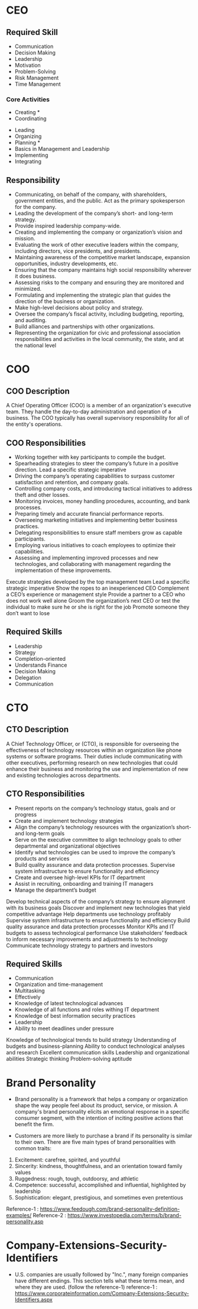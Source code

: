 # CEO

## Required Skill
  - Communication
  - Decision Making
  - Leadership
  - Motivation
  - Problem-Solving
  - Risk Management
  - Time Management

### Core Activities
<!-- Areas of Knowledge and Skills Required by Chief Executive Officers -->
  - Creating *
  - Coordinating
   <!-- Activities/Resources (including performance management) -->
  - Leading
  - Organizing
  - Planning *
  - Basics in Management and Leadership
  - Implementing
  - Integrating


## Responsibility
  - Communicating, on behalf of the company, with shareholders, government entities, and the public. Act as the primary spokesperson for the company.
  - Leading the development of the company’s short- and long-term strategy.
  - Provide inspired leadership company-wide.
  - Creating and implementing the company or organization’s vision and mission.
  - Evaluating the work of other executive leaders within the company, including directors, vice presidents, and presidents.
  - Maintaining awareness of the competitive market landscape, expansion opportunities, industry developments, etc.
  - Ensuring that the company maintains high social responsibility wherever it does business.
  - Assessing risks to the company and ensuring they are monitored and minimized.
  - Formulating and implementing the strategic plan that guides the direction of the business or organization. 
  - Make high-level decisions about policy and strategy.
  - Oversee the company’s fiscal activity, including budgeting, reporting, and auditing.
  - Build alliances and partnerships with other organizations.
  - Representing the organization for civic and professional association responsibilities and activities in the local community, the state, and at the national level

  <!-- creating, planning, implementing, and integrating the strategic direction of an organization. -->

<!-- 
 - Provide inspired leadership company-wide.
 - Make high-level decisions about policy and strategy.
 - Report to the board of directors and keep them informed.
 - Develop and implement operational policies and a strategic plan.
 - Act as the primary spokesperson for the company.
 - Develop the company’s culture and overall company vision.
 - Help with recruiting new staff members when necessary.
 - Create an environment that promotes great performance and positive morale.
 - Oversee the company’s fiscal activity, including budgeting, reporting, and auditing.
 - Work with senior stakeholders, chief financial officer, chief information officer, and other executives.
 - Assure all legal and regulatory documents are filed and monitor compliance with laws and regulations.
 - Work with the executive board to determine values and mission, and plan for short and long-term goals.
 - Identify and address problems and opportunities for the company.
 - Build alliances and partnerships with other organizations.
 - Oversee the day-to-day operation of the company.
 - Work closely with the human resource department to ensure great hiring. 
-->

<!-- 
Board Administration and Support
1. Supports operations and administration of Board by advising and informing Board members, interfacing between Board and staff, and supporting Board's evaluation of chief executive

2. Program, Product and Service Delivery
Oversees design, marketing, promotion, delivery and quality of programs, products and services

3. Financial, Tax, Risk and Facilities Management
Recommends yearly budget for Board approval and prudently manages organization's resources within those budget guidelines according to current laws and regulations

4. Human Resource Management
Effectively manages the human resources of the organization according to authorized personnel policies and procedures that fully conform to current laws and regulations

5. Community and Public Relations
Assures the organization and its mission, programs, products and services are consistently presented in strong, positive image to relevant stakeholders

6. Fundraising (nonprofit-specific)
Oversees fundraising planning and implementation, including identifying resource requirements, researching funding sources, establishing strategies to approach funders, submitting proposals and administrating fundraising records and documentation 
-->

<!-- 
 - Creating, communicating, and implementing the organization's vision, mission, and overall direction
 - Leading the development and implementation of the overall organization's strategy
 - Soliciting advice and guidance, when appropriate, from a Board of Directors
 - Formulating and implementing the strategic plan that guides the direction of the business or organization.
 - Overseeing the complete operation of an organization in accordance with the direction established in the strategic plans
 - Evaluating the success of the organization in reaching its goals
 - Looking at potential acquisitions or the sale of the company under circumstances that will enhance shareholder value
 - Representing the organization for civic and professional association responsibilities and activities in the local community,  the state, and at the national level
 - Participating in industry-related events or associations that will enhance the CEO's leadership skills, the organization's  - reputation, and the organization's potential for success.   
-->

# COO

## COO Description
  A Chief Operating Officer (COO) is a member of an organization's executive team. They handle the day-to-day administration and operation of a business. The COO typically has overall supervisory responsibility for all of the entity's operations.

## COO Responsibilities
 - Working together with key participants to compile the budget.
 - Spearheading strategies to steer the company’s future in a positive direction.  Lead a specific strategic imperative
 - Driving the company’s operating capabilities to surpass customer satisfaction and retention, and company goals.
 - Controlling company costs, and introducing tactical initiatives to address theft and other losses.
 - Monitoring invoices, money handling procedures, accounting, and bank processes.
 - Preparing timely and accurate financial performance reports.
 - Overseeing marketing initiatives and implementing better business practices.
 - Delegating responsibilities to ensure staff members grow as capable participants.
 - Employing various initiatives to coach employees to optimize their capabilities.
 - Assessing and implementing improved processes and new technologies, and collaborating with management regarding the implementation of these improvements.

 Execute strategies developed by the top management team
 Lead a specific strategic imperative
 Show the ropes to an inexperienced CEO
 Complement a CEO’s experience or management style
 Provide a partner to a CEO who does not work well alone
 Groom the organization’s next CEO or test the individual to make sure he or she is right for the job
 Promote someone they don’t want to lose

## Required Skills
 - Leadership
 - Strategy
 - Completion-oriented
 - Understands Finance
 - Decision Making
 - Delegation
 - Communication


# CTO

## CTO Description
  A Chief Technology Officer, or (CTO), is responsible for overseeing the effectiveness of technology resources within an organization like phone systems or software programs. Their duties include communicating with other executives, performing research on new technologies that could enhance their business and monitoring the use and implementation of new and existing technologies across departments.

## CTO Responsibilities
 - Present reports on the company’s technology status, goals and or progress
 - Create and implement technology strategies
 - Align the company’s technology resources with the organization’s short- and long-term goals
 - Serve on the executive committee to align technology goals to other departmental and organizational objectives
 - Identify what technologies can be used to improve the company’s products and services
 - Build quality assurance and data protection processes. Supervise system infrastructure to ensure functionality and efficiency
 - Create and oversee high-level KPIs for IT department
 - Assist in recruiting, onboarding and training IT managers 
 - Manage the department’s budget 

 Develop technical aspects of the company’s strategy to ensure alignment with its business goals
Discover and implement new technologies that yield competitive advantage
Help departments use technology profitably
Supervise system infrastructure to ensure functionality and efficiency
Build quality assurance and data protection processes
Monitor KPIs and IT budgets to assess technological performance
Use stakeholders’ feedback to inform necessary improvements and adjustments to technology
Communicate technology strategy to partners and investors

## Required Skills
  - Communication
  - Organization and time-management
  - Multitasking
  - Effectively
  - Knowledge of latest technological advances <!--that could benefit company-->
  - Knowledge of all functions and roles withing IT department
  - Knowledge of best information security practices
  - Leadership
  - Ability to meet deadlines under pressure

  Knowledge of technological trends to build strategy
Understanding of budgets and business-planning
Ability to conduct technological analyses and research
Excellent communication skills
Leadership and organizational abilities
Strategic thinking
Problem-solving aptitude

# Brand Personality
 - Brand personality is a framework that helps a company or organization shape the way people feel about its product, service, or mission. A company's brand personality elicits an emotional response in a specific consumer segment, with the intention of inciting positive actions that benefit the firm.

 - Customers are more likely to purchase a brand if its personality is similar to their own. There are five main types of brand personalities with common traits:

 1. Excitement: carefree, spirited, and youthful
 2. Sincerity: kindness, thoughtfulness, and an orientation toward family values
 3. Ruggedness: rough, tough, outdoorsy, and athletic
 4. Competence: successful, accomplished and influential, highlighted by leadership
 5. Sophistication: elegant, prestigious, and sometimes even pretentious


Reference-1 : https://www.feedough.com/brand-personality-definition-examples/
Reference-2 : https://www.investopedia.com/terms/b/brand-personality.asp

<!-- # Corporate Personality
 - The meaning of corporate personality is the idea that a corporation is its own entity.  Corporations, unlike pass-through business entity types or disregarded entities, can be taxed, buy and sell property, and take part in lawsuits. 

## What are the various kinds of corporate personality?
 - There are two types of Corporation, Corporation aggregate or Corporation sole. The municipal corporation or company incorporated and registered under the Companies Act is an example of Corporation aggregate, on the other hand, a sovereign is a corporation sole.

Reference-1 : https://www.upcounsel.com/meaning-of-corporate-personality
Reference-2 : http://www.legalservicesindia.com/article/173/Corporate-Personality.html -->

# Company-Extensions-Security-Identifiers
 - U.S. companies are usually followed by "Inc.", many foreign companies have different endings. This section tells what these terms mean, and where they are used. (follow the reference-1)
reference-1 : https://www.corporateinformation.com/Company-Extensions-Security-Identifiers.aspx
